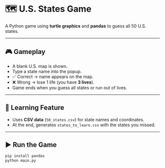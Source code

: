 
# 🗺️ U.S. States Game

A Python game using **turtle graphics** and **pandas** to guess all 50 U.S. states.

---

## 🎮 Gameplay

* A blank U.S. map is shown.
* Type a state name into the popup.
* ✅ Correct → name appears on the map.
* ❌ Wrong → lose 1 life (you have **3 lives**).
* Game ends when you guess all states or run out of lives.

---

## 📘 Learning Feature

* Uses **CSV data** (`50_states.csv`) for state names and coordinates.
* At the end, generates `states_to_learn.csv` with the states you missed.

---

## ▶️ Run the Game

```bash
pip install pandas
python main.py
```


